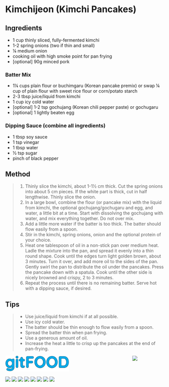 # Kimchijeon (Kimchi Pancakes)

## Ingredients

- 1 cup thinly sliced, fully-fermented kimchi
- 1-2 spring onions (two if thin and small)
- ¼ medium onion
- cooking oil with high smoke point for pan frying
- [optional] 90g minced pork

### Batter Mix

- 1¼ cups plain flour or buchimgaru (Korean pancake premix) or swap ¼ cup of plain flour with sweet rice flour or corn/potato starch
- 2-3 tbsp juice/liquid from kimchi
- 1 cup icy cold water
- [optional] 1-2 tsp gochujang (Korean chili pepper paste) or gochugaru
- [optional] 1 lightly beaten egg

### Dipping Sauce (combine all ingredients)

- 1 tbsp soy sauce
- 1 tsp vinegar
- 1 tbsp water
- ½ tsp sugar
- pinch of black pepper

## Method

> 1. Thinly slice the kimchi, about 1-1½ cm thick. Cut the spring onions into about 5 cm pieces. If the white part is thick, cut in half lengthwise. Thinly slice the onion.
> 1. In a large bowl, combine the flour (or pancake mix) with the liquid from kimchi, the optional gochujang/gochugaru and egg, and water, a little bit at a time. Start with dissolving the gochujang with water, and mix everything together. Do not over mix.
> 1. Add a little more water if the batter is too thick. The batter should flow easily from a spoon.
> 1. Stir in the kimchi, spring onions, onion and the optional protein of your choice.
> 1. Heat one tablespoon of oil in a non-stick pan over medium heat. Ladle the mixture into the pan, and spread it evenly into a thin round shape. Cook until the edges turn light golden brown, about 3 minutes. Turn it over, and add more oil to the sides of the pan. Gently swirl the pan to distribute the oil under the pancakes. Press the pancake down with a spatula. Cook until the other side is nicely browned and crispy, 2 to 3 minutes.
> 1. Repeat the process until there is no remaining batter. Serve hot with a dipping sauce, if desired.

## Tips

> - Use juice/liquid from kimchi if at all possible.
> - Use icy cold water.
> - The batter should be thin enough to flow easily from a spoon.
> - Spread the batter thin when pan frying.
> - Use a generous amount of oil.
> - Increase the heat a little to crisp up the pancakes at the end of pan-frying.


<img src="../images/logo_sm.png" width="40%" />

<img src="https://profile-counter.glitch.me/gitfood_kimchipancakes/count.svg" width="20%" align="right" />

<img src="https://img.shields.io/badge/tag-fried-blue.svg" /> <img src="https://img.shields.io/badge/tag-stovetop-blue.svg" /> <img src="https://img.shields.io/badge/tag-lunch-blue.svg" /> <img src="https://img.shields.io/badge/tag-dinner-blue.svg" /> <img src="https://img.shields.io/badge/tag-korean-blue.svg" /> <img src="https://img.shields.io/badge/tag-vegan-blue.svg" /> <img src="https://img.shields.io/badge/tag-vegetarian-blue.svg" /> <img src="https://img.shields.io/badge/tag-easy-blue.svg" /> 